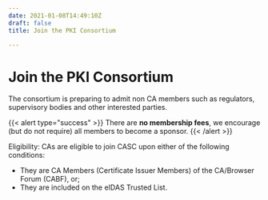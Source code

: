 ```yaml
---
date: 2021-01-08T14:49:10Z
draft: false
title: Join the PKI Consortium

---
```


# Join the PKI Consortium

The consortium is preparing to admit non CA members such as regulators, supervisory bodies and other interested parties.

{{< alert type="success" >}}
There are **no membership fees**, we encourage (but do not require) all members to become a sponsor.
{{< /alert >}}

Eligibility: CAs are eligible to join CASC upon either of the following conditions:

- They are CA Members (Certificate Issuer Members) of the CA/Browser Forum (CABF), or;
- They are included on the eIDAS Trusted List.


